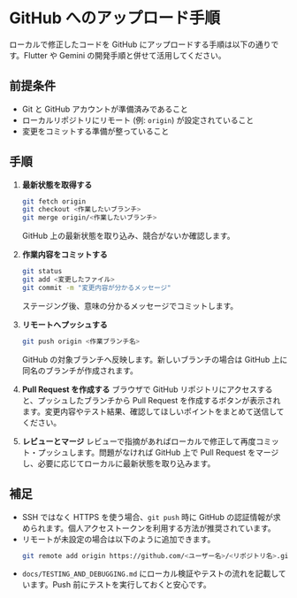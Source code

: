# GitHub へのアップロード手順

ローカルで修正したコードを GitHub にアップロードする手順は以下の通りです。Flutter や Gemini の開発手順と併せて活用してください。

## 前提条件
- Git と GitHub アカウントが準備済みであること
- ローカルリポジトリにリモート (例: `origin`) が設定されていること
- 変更をコミットする準備が整っていること

## 手順
1. **最新状態を取得する**
   ```bash
   git fetch origin
   git checkout <作業したいブランチ>
   git merge origin/<作業したいブランチ>
   ```
   GitHub 上の最新状態を取り込み、競合がないか確認します。

2. **作業内容をコミットする**
   ```bash
   git status
   git add <変更したファイル>
   git commit -m "変更内容が分かるメッセージ"
   ```
   ステージング後、意味の分かるメッセージでコミットします。

3. **リモートへプッシュする**
   ```bash
   git push origin <作業ブランチ名>
   ```
   GitHub の対象ブランチへ反映します。新しいブランチの場合は GitHub 上に同名のブランチが作成されます。

4. **Pull Request を作成する**
   ブラウザで GitHub リポジトリにアクセスすると、プッシュしたブランチから Pull Request を作成するボタンが表示されます。変更内容やテスト結果、確認してほしいポイントをまとめて送信してください。

5. **レビューとマージ**
   レビューで指摘があればローカルで修正して再度コミット・プッシュします。問題がなければ GitHub 上で Pull Request をマージし、必要に応じてローカルに最新状態を取り込みます。

## 補足
- SSH ではなく HTTPS を使う場合、`git push` 時に GitHub の認証情報が求められます。個人アクセストークンを利用する方法が推奨されています。
- リモートが未設定の場合は以下のように追加できます。
  ```bash
  git remote add origin https://github.com/<ユーザー名>/<リポジトリ名>.git
  ```
- `docs/TESTING_AND_DEBUGGING.md` にローカル検証やテストの流れを記載しています。Push 前にテストを実行しておくと安心です。


